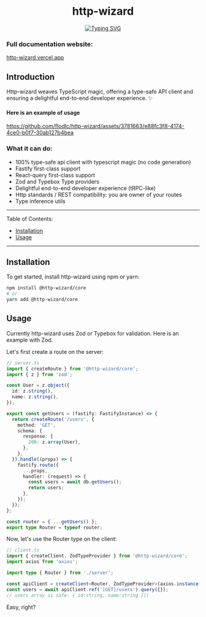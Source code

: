 <h1 align="center">http-wizard</h1>
<p align="center"><a href="https://git.io/typing-svg"><img src="https://readme-typing-svg.demolab.com?font=Fira+Code&size=18&duration=2000&pause=2000&center=true&width=540&height=80&lines=Delightful end-to-end experience with Typescript" alt="Typing SVG" /></a></p>

### Full documentation website:

[http-wizard.vercel.app](https://http-wizard.vercel.app)

## Introduction

Http-wizard weaves TypeScript magic, offering a type-safe API client and ensuring a delightful end-to-end developer experience. ✨

#### Here is an example of usage

https://github.com/flodlc/http-wizard/assets/3781663/e88fc3f8-4174-4ce0-b0f7-30ab127b4bea

### What it can do:

- 100% type-safe api client with typescript magic (no code generation)
- Fastify first-class support
- React-query first-class support
- Zod and Typebox Type providers
- Delightful end-to-end developer experience (tRPC-like)
- Http standards / REST compatibility: you are owner of your routes
- Type inference utils

---

Table of Contents:

- [Installation](#installation)
- [Usage](#usage)

---

## Installation

To get started, install http-wizard using npm or yarn:

```sh
npm install @http-wizard/core
# or
yarn add @http-wizard/core
```

## Usage

Currently http-wizard uses Zod or Typebox for validation.
Here is an example with Zod.

Let's first create a route on the server:

```typescript title="Route creation with Fastify and Zod"
// server.ts
import { createRoute } from '@http-wizard/core';
import { z } from 'zod';

const User = z.object({
  id: z.string(),
  name: z.string(),
});

export const getUsers = (fastify: FastifyInstance) => {
  return createRoute('/users', {
    method: 'GET',
    schema: {
      response: {
        200: z.array(User),
      },
    },
  }).handle((props) => {
    fastify.route({
      ...props,
      handler: (request) => {
        const users = await db.getUsers();
        return users;
      },
    });
  });
};

const router = { ...getUsers() };
export type Router = typeof router;
```

Now, let's use the Router type on the client:

```typescript title="Client instanciation with axios"
// client.ts
import { createClient, ZodTypeProvider } from '@http-wizard/core';
import axios from 'axios';

import type { Router } from './server';

const apiClient = createClient<Router, ZodTypeProvider>(axios.instance());
const users = await apiClient.ref('[GET]/users').query({});
// users array is safe: { id:string, name:string }[]
```

Easy, right?
